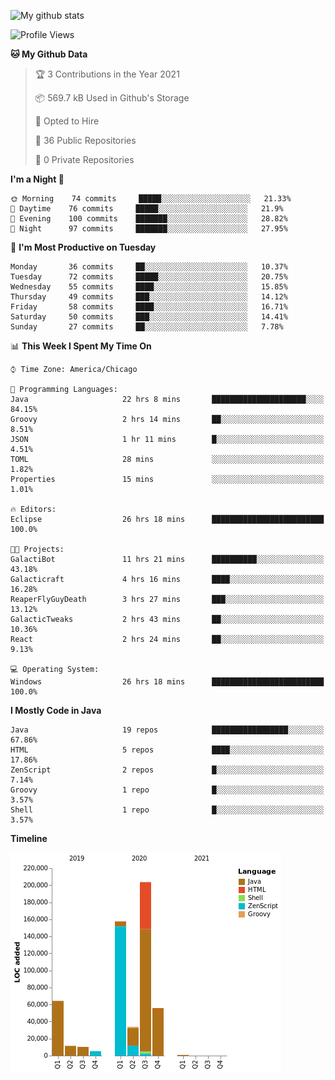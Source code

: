 ![My github stats](https://github-readme-stats.vercel.app/api?username=romvoid95&theme=gruvbox&include_all_commits=true&show_icons=true")

<!--START_SECTION:waka-->
![Profile Views](http://img.shields.io/badge/Profile%20Views-0-blue)

**🐱 My Github Data** 

> 🏆 3 Contributions in the Year 2021
 > 
> 📦 569.7 kB Used in Github's Storage 
 > 
> 💼 Opted to Hire
 > 
> 📜 36 Public Repositories 
 > 
> 🔑 0 Private Repositories  
 > 
**I'm a Night 🦉** 

```text
🌞 Morning    74 commits     █████░░░░░░░░░░░░░░░░░░░░   21.33% 
🌆 Daytime    76 commits     █████░░░░░░░░░░░░░░░░░░░░   21.9% 
🌃 Evening    100 commits    ███████░░░░░░░░░░░░░░░░░░   28.82% 
🌙 Night      97 commits     ███████░░░░░░░░░░░░░░░░░░   27.95%

```
📅 **I'm Most Productive on Tuesday** 

```text
Monday       36 commits     ██░░░░░░░░░░░░░░░░░░░░░░░   10.37% 
Tuesday      72 commits     █████░░░░░░░░░░░░░░░░░░░░   20.75% 
Wednesday    55 commits     ████░░░░░░░░░░░░░░░░░░░░░   15.85% 
Thursday     49 commits     ███░░░░░░░░░░░░░░░░░░░░░░   14.12% 
Friday       58 commits     ████░░░░░░░░░░░░░░░░░░░░░   16.71% 
Saturday     50 commits     ███░░░░░░░░░░░░░░░░░░░░░░   14.41% 
Sunday       27 commits     ██░░░░░░░░░░░░░░░░░░░░░░░   7.78%

```


📊 **This Week I Spent My Time On** 

```text
⌚︎ Time Zone: America/Chicago

💬 Programming Languages: 
Java                     22 hrs 8 mins       █████████████████████░░░░   84.15% 
Groovy                   2 hrs 14 mins       ██░░░░░░░░░░░░░░░░░░░░░░░   8.51% 
JSON                     1 hr 11 mins        █░░░░░░░░░░░░░░░░░░░░░░░░   4.51% 
TOML                     28 mins             ░░░░░░░░░░░░░░░░░░░░░░░░░   1.82% 
Properties               15 mins             ░░░░░░░░░░░░░░░░░░░░░░░░░   1.01%

🔥 Editors: 
Eclipse                  26 hrs 18 mins      █████████████████████████   100.0%

🐱‍💻 Projects: 
GalactiBot               11 hrs 21 mins      ██████████░░░░░░░░░░░░░░░   43.18% 
Galacticraft             4 hrs 16 mins       ████░░░░░░░░░░░░░░░░░░░░░   16.28% 
ReaperFlyGuyDeath        3 hrs 27 mins       ███░░░░░░░░░░░░░░░░░░░░░░   13.12% 
GalacticTweaks           2 hrs 43 mins       ██░░░░░░░░░░░░░░░░░░░░░░░   10.36% 
React                    2 hrs 24 mins       ██░░░░░░░░░░░░░░░░░░░░░░░   9.13%

💻 Operating System: 
Windows                  26 hrs 18 mins      █████████████████████████   100.0%

```

**I Mostly Code in Java** 

```text
Java                     19 repos            █████████████████░░░░░░░░   67.86% 
HTML                     5 repos             ████░░░░░░░░░░░░░░░░░░░░░   17.86% 
ZenScript                2 repos             █░░░░░░░░░░░░░░░░░░░░░░░░   7.14% 
Groovy                   1 repo              █░░░░░░░░░░░░░░░░░░░░░░░░   3.57% 
Shell                    1 repo              █░░░░░░░░░░░░░░░░░░░░░░░░   3.57%

```


**Timeline**

![Chart not found](https://raw.githubusercontent.com/ROMVoid95/ROMVoid95/master/charts/bar_graph.png) 


<!--END_SECTION:waka-->
